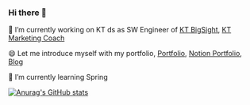 ### Hi there 👋 
🔭 I’m currently working on KT ds as SW Engineer of [KT BigSight](https://bigsight.kt.com), [KT Marketing Coach](https://tims.bigsight.kt.com)

😄 Let me introduce myself with my portfolio, [Portfolio](https://github.com/carnival77/carnival77/files/10529255/_.pdf), [Notion Portfolio](https://woozy-passbook-7ae.notion.site/Evan-e80121ba5b3544d090a68339ac134162), [Blog](https://carnival.tistory.com/)

🌱 I’m currently learning Spring

<!--
**carnival77/carnival77** is a ✨ _special_ ✨ repository because its `README.md` (this file) appears on your GitHub profile.

Here are some ideas to get you started:

- 🔭 I’m currently working on ...
- 🌱 I’m currently learning ...
- 👯 I’m looking to collaborate on ...
- 🤔 I’m looking for help with ...
- 💬 Ask me about ...
- 📫 How to reach me: ...
- 😄 Pronouns: ...
- ⚡ Fun fact: ...
-->
[![Anurag's GitHub stats](https://github-readme-stats.vercel.app/api?username=carnival77)](https://github.com/anuraghazra/github-readme-stats)

